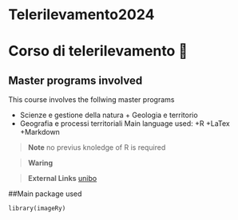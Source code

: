 # Telerilevamento2024

# Corso di telerilevamento 📡

## Master programs involved 
This course involves the follwing master programs 
  + Scienze e gestione della natura  + Geologia e territorio
  + Geografia e processi territoriali
Main language used:
+R
+LaTex
+Markdown

>**Note**
>no previus knoledge of R is required

>**Waring**

>**External Links**
>[unibo](https://www.unibo.it/it/studiare/dottorati-master-specializzazioni-e-altra-formazione/insegnamenti/insegnamento/2021/455374)


##Main package used

```{r}|
library(imageRy)
```

